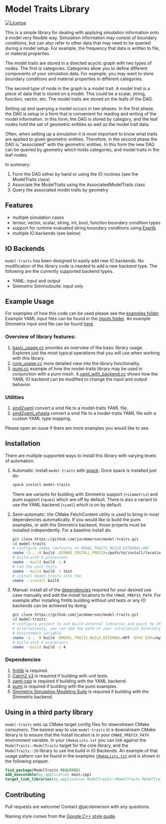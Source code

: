 # Model Traits Library

[![License](https://img.shields.io/badge/License-BSD%203--Clause-blue.svg)](https://opensource.org/licenses/BSD-3-Clause)

This is a simple library for dealing with applying simulation information onto a model very flexible way. Simulation
information may consist of boundary conditions, but can also refer to other data that may need to be queried during a
model setup. For example, the frequency that data is written to file, or material properties.

The model traits are stored in a directed acyclic graph with two types of nodes. The first is categories. Categories
allow you to define different components of your simulation data. For example, you may want to store boundary conditions
and material properties in different categories.

The second type of node in the graph is a model trait. A model trait is a piece of data that is stored on a model. This
could be a scalar, string, function, vector, etc. The model traits are stored on the leafs of the DAG.

Setting up and querying a model occurs in two phases. In the first phase, the DAG is setup in a form that is convenient
for reading and writing of the model information. In this form, the DAG is stored by category, and the leaf nodes hold
the set of geometric entities as well as the model trait data.

Often, when setting up a simulation it is most important to know what traits are applied to given geometric entities.
Therefore, in the second phase the DAG is "associated" with the geometric entities. In this form the new DAG can be
queried by geometry which holds categories, and model traits in the leaf nodes.

In summary:

1. Form the DAG either by hand or using the IO routines (see the ModelTraits class)
2. Associate the ModelTraits using the AssociatedModelTraits class
3. Query the associated model traits by geometry

## Features

- multiple simulation cases
- tensor, vector, scalar, string, int, bool, function boundary condition types
- support for runtime evaluated string boundary conditions using [Exprtk](http://www.partow.net/programming/exprtk/).
- multiple IO backends (see below)

## IO Backends

`model-traits` has been designed to easily add new IO backends. No modification of the library code is
needed to add a new backend type. The following are the currently supported backend types.

- YAML: input and output
- Simmetrix Simmodsuite: input only

## Example Usage

For examples of how this code can be used please see the [examples folder](./examples). Example YAML input files can be
found in the [inputs folder](./examples/inputs). An example Simmetrix input smd file can be
found [here](https://github.com/SCOREC/pumi-meshes/blob/master/phasta/simModelAndAttributes/translated.smd).

### Overview of library features:
1. [basic_usage.cc](examples/basic_usage.cc) provides an overview of the basic library usage. Explores just the most typical operations that you will use when working with this library.
2. [core_usage.cc](examples/core_usage.cc) more detailed view into the library functionality.
3. [pumi.cc](examples/pumi.cc) example of how the model-traits library may be used in conjunction with a pumi mesh.
4.[yaml_with_backend.cc](examples/yaml_with_backend.cc) shows how the YAML IO backend can be modified to change the input and output behavior.

### Utilities
1. [smd2yaml](examples/smd2yaml.cc) convert a smd file to a model-traits YAML file.
2. [smd2yaml_phasta](examples/smd2yaml_phasta.cc) convert a smd file to a model-traits YAML file with a custom YAML type mapping.


Please open an issue if there are more examples you would like to see.

## Installation

There are multiple supported ways to install this library with varying levels of automation.

1. Automatic: install `model-traits` with [spack](https://spack.readthedocs.io/en/latest/).
   Once spack is installed just do:

   ```bash
   spack install model-traits
   ```
   There are variants for building with Simmetrix support (`+simmetrix`) and pumi support (`+pumi`) which are off by default. There is also a variant to use the YAML backend (`+yaml`) which is on by default.

2. Semi-automatic: the CMake FetchContent utility is used to bring in most dependencies automatically. If you would like to build the pumi examples, or with the Simmetrix backend, those projects must be installed independently. For a baseline install do:

   ```bash
   git clone https://github.com/jacobmerson/model-traits.git
   cd model-traits
   # configure cmake (defaults to MODEL_TRAITS_BUILD_EXTERNAL=ON)
   cmake -S . -B build -DCMAKE_INSTALL_PREFIX=/path/to/install/location/
   # build with 4 processors
   cmake --build build -j 4
   # run the unit tests
   cmake --build build -t test
   # install model-traits into the 
   cmake --install build
   ```


3. Manual: install all of the [dependencies](#dependencies) required for your desired use case manually and add the install locations to the `CMAKE_PREFIX_PATH`. For example after installing fmtlib building without unit tests or any IO backends can be achieved by doing:

   ```bash
   git clone https://github.com/jacobmerson/model-traits.git
   cd model-traits
   # configure project to not build external libraries and point to the fmt-config.cmake files
   # alternatively, you can add the path of your intallation directory to the CMAKE_PREFIX_PATH
   # environment variable
   cmake -S . -B build -DMODEL_TRAITS_BUILD_EXTERNAL=OFF -Dfmt_DIR=/myinstalldir/lib/cmake/fmt/ -DMODEL_TRAITS_ENABLE_YAML=OFF
   # build with 4 processors
   cmake --build build -j 4
   ```

### Dependencies

1. [fmtlib](https://github.com/fmtlib/fmt) is required.
2. [Catch2 v3](https://github.com/catchorg/Catch2) is required if building with unit tests.
3. [yaml-cpp](https://github.com/jbeder/yaml-cpp) is required if building with the YAML backend.
4. [pumi](https://github.com/SCOREC/core) is required if building with the pumi examples.
5. [Simmetrix Simulation Modeling Suite](http://simmetrix.com/) is required if building with the Simmetrix backend.

## Using in a third party library
`model-traits` sets up CMake target config files for downstream CMake consumers. The easiest way to use `model-traits` in a downstream CMake library is to ensure that the install location is in your `CMAKE_PREFIX_PATH` environment variable. In your `CMakeLists.txt` you can link against the `ModelTraits::ModelTraits` target for the core library, and the `ModelTraits::IO` library to use the build in IO Backends. An example of that usage pattern can be found in the examples [`CMakeLists.txt`](examples/CMakeLists.txt) and is shown in the following snippet.

```cmake
find_package(ModelTraits REQUIRED)
add_executable(my_application main.cpp)
target_link_libraries(my_application ModelTraits::ModelTraits ModelTraits::IO)
```

## Contributing

Pull requests are welcome! Contact @jacobmerson with any questions.

Naming style comes from the [Google C++ style guide](https://google.github.io/styleguide/cppguide.html).
